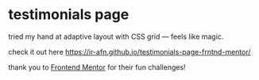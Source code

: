 # testimonials page

tried my hand at adaptive layout with CSS grid — feels like magic.

check it out here https://ir-afn.github.io/testimonials-page-frntnd-mentor/

thank you to [Frontend Mentor](https://www.frontendmentor.io/solutions) for their fun challenges!
